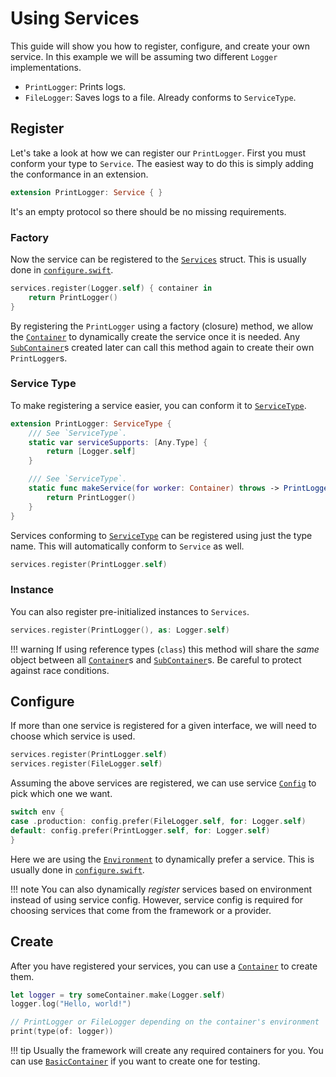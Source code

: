 # Using Services

This guide will show you how to register, configure, and create your own service. In this example we will be assuming two different `Logger` implementations.

- `PrintLogger`: Prints logs.
- `FileLogger`: Saves logs to a file. Already conforms to `ServiceType`.

## Register

Let's take a look at how we can register our `PrintLogger`. First you must conform your type to `Service`. The easiest way to do this is simply adding the conformance in an extension.

```swift
extension PrintLogger: Service { }
```

It's an empty protocol so there should be no missing requirements.

### Factory

Now the service can be registered to the [`Services`](https://api.vapor.codes/service/latest/Service/Structs/Services.html) struct. This is usually done in [`configure.swift`](../getting-started/structure/#configureswift).

```swift
services.register(Logger.self) { container in
	return PrintLogger()
}
```

By registering the `PrintLogger` using a factory (closure) method, we allow the [`Container`](https://api.vapor.codes/service/latest/Service/Protocols/Container.html) to dynamically create the service once it is needed. Any [`SubContainer`](https://api.vapor.codes/service/latest/Service/Protocols/SubContainer.html)s created later can call this method again to create their own `PrintLogger`s.


### Service Type

To make registering a service easier, you can conform it to [`ServiceType`](https://api.vapor.codes/service/latest/Service/Protocols/ServiceType.html).

```swift
extension PrintLogger: ServiceType {
	/// See `ServiceType`.
    static var serviceSupports: [Any.Type] {
    	return [Logger.self]
    }

	/// See `ServiceType`.
    static func makeService(for worker: Container) throws -> PrintLogger {
    	return PrintLogger()
    }
}
```

Services conforming to [`ServiceType`](https://api.vapor.codes/service/latest/Service/Protocols/ServiceType.html) can be registered using just the type name. This will automatically conform to `Service` as well.

```swift
services.register(PrintLogger.self)
```
### Instance

You can also register pre-initialized instances to `Services`.

```swift
services.register(PrintLogger(), as: Logger.self)
```

!!! warning
	If using reference types (`class`) this method will share the _same_ object between all [`Container`](https://api.vapor.codes/service/latest/Service/Protocols/Container.html)s and [`SubContainer`](https://api.vapor.codes/service/latest/Service/Protocols/SubContainer.html)s.
	Be careful to protect against race conditions.

## Configure

If more than one service is registered for a given interface, we will need to choose which service is used.

```swift
services.register(PrintLogger.self)
services.register(FileLogger.self)
```

Assuming the above services are registered, we can use service [`Config`](https://api.vapor.codes/service/latest/Service/Structs/Config.html) to pick which one we want.

```swift
switch env {
case .production: config.prefer(FileLogger.self, for: Logger.self)
default: config.prefer(PrintLogger.self, for: Logger.self)
}
```

Here we are using the [`Environment`](https://api.vapor.codes/service/latest/Service/Structs/Environment.html) to dynamically prefer a service. This is usually done in [`configure.swift`](../getting-started/structure/#configureswift).

!!! note
	You can also dynamically _register_ services based on environment instead of using service config. 
	However, service config is required for choosing services that come from the framework or a provider.

## Create

After you have registered your services, you can use a [`Container`](https://api.vapor.codes/service/latest/Service/Protocols/Container.html) to create them.

```swift
let logger = try someContainer.make(Logger.self)
logger.log("Hello, world!")

// PrintLogger or FileLogger depending on the container's environment
print(type(of: logger)) 
```

!!! tip
	Usually the framework will create any required containers for you. You can use [`BasicContainer`](https://api.vapor.codes/service/latest/Service/Classes/BasicContainer.html) if you want to create one for testing.

